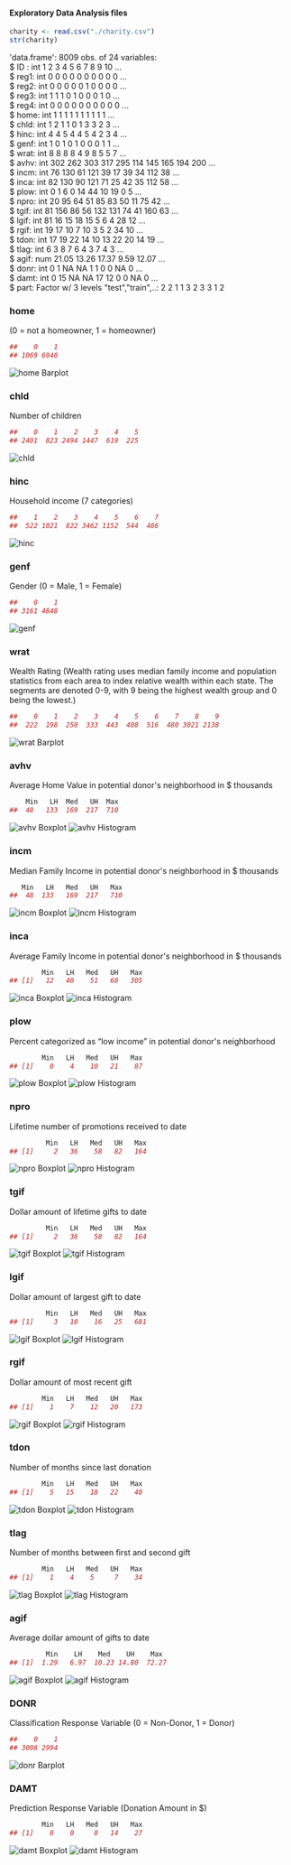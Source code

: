 #### Exploratory Data Analysis files

```r
charity <- read.csv("./charity.csv")
str(charity)
```

'data.frame':    8009 obs. of  24 variables:  
$ ID  : int  1 2 3 4 5 6 7 8 9 10 ...  
$ reg1: int  0 0 0 0 0 0 0 0 0 0 ...  
$ reg2: int  0 0 0 0 0 1 0 0 0 0 ...  
$ reg3: int  1 1 1 0 1 0 0 0 1 0 ...  
$ reg4: int  0 0 0 0 0 0 0 0 0 0 ...  
$ home: int  1 1 1 1 1 1 1 1 1 1 ...  
$ chld: int  1 2 1 1 0 1 3 3 2 3 ...  
$ hinc: int  4 4 5 4 4 5 4 2 3 4 ...  
$ genf: int  1 0 1 0 1 0 0 0 1 1 ...  
$ wrat: int  8 8 8 8 4 9 8 5 5 7 ...  
$ avhv: int  302 262 303 317 295 114 145 165 194 200 ...  
$ incm: int  76 130 61 121 39 17 39 34 112 38 ...  
$ inca: int  82 130 90 121 71 25 42 35 112 58 ...  
$ plow: int  0 1 6 0 14 44 10 19 0 5 ...  
$ npro: int  20 95 64 51 85 83 50 11 75 42 ...  
$ tgif: int  81 156 86 56 132 131 74 41 160 63 ...  
$ lgif: int  81 16 15 18 15 5 6 4 28 12 ...  
$ rgif: int  19 17 10 7 10 3 5 2 34 10 ...  
$ tdon: int  17 19 22 14 10 13 22 20 14 19 ...  
$ tlag: int  6 3 8 7 6 4 3 7 4 3 ...  
$ agif: num  21.05 13.26 17.37 9.59 12.07 ...  
$ donr: int  0 1 NA NA 1 1 0 0 NA 0 ...  
$ damt: int  0 15 NA NA 17 12 0 0 NA 0 ...  
$ part: Factor w/ 3 levels "test","train",..: 2 2 1 1 3 2 3 3 1 2   

### home  
(0 = not a homeowner, 1 = homeowner)  
```r
##    0    1 
## 1069 6940
```
![home Barplot](./figures/home_bar.png)


### chld  
Number of children  
```r
##    0    1    2    3    4    5 
## 2401  823 2494 1447  619  225
```
![chld](./figures/chld_bar.png)

### hinc  
Household income (7 categories)  
```r
##    1    2    3    4    5    6    7 
##  522 1021  822 3462 1152  544  486
```
![hinc](./figures/hinc_bar.png)

### genf  
Gender (0 = Male, 1 = Female)  
```r
##    0    1 
## 3161 4848
```
![genf](./figures/genf_bar.png)

### wrat  
Wealth Rating (Wealth rating uses median family income and population statistics from each area to index relative wealth within each state. The segments are denoted 0-9, with 9 being the highest wealth group and 0 being the lowest.)  
```r
##    0    1    2    3    4    5    6    7    8    9 
##  222  198  250  333  443  408  516  480 3021 2138
```
![wrat Barplot](./figures/wrat_bar.png)


### avhv  
Average Home Value in potential donor's neighborhood in $ thousands  
```r
    Min   LH  Med   UH  Max
##  48   133  169  217  710
```
![avhv Boxplot](./figures/avhv_box.png)
![avhv Histogram](./figures/avhv_hist.png)

### incm  
Median Family Income in potential donor's neighborhood in $ thousands  
```r
   Min   LH   Med   UH   Max
##  48  133   169  217   710
```
![incm Boxplot](./figures/incm_box.png)
![incm Histogram](./figures/incm_hist.png)

### inca  
Average Family Income in potential donor's neighborhood in $ thousands  
```r
        Min   LH   Med   UH   Max
## [1]   12   40    51   68   305
```
![inca Boxplot](./figures/inca_box.png)
![inca Histogram](./figures/inca_hist.png)

### plow  
Percent categorized as “low income” in potential donor's neighborhood  
```r
        Min   LH   Med   UH   Max
## [1]    0    4    10   21    87
```
![plow Boxplot](./figures/plow_box.png)
![plow Histogram](./figures/plow_hist.png)

### npro  
Lifetime number of promotions received to date  
```r
         Min   LH   Med   UH   Max
## [1]     2   36    58   82   164
```
![npro Boxplot](./figures/npro_box.png)
![npro Histogram](./figures/npro_hist.png)

### tgif  
Dollar amount of lifetime gifts to date  
```r
         Min   LH   Med   UH   Max
## [1]     2   36    58   82   164
```
![tgif Boxplot](./figures/tgif_box.png)
![tgif Histogram](./figures/tgif_hist.png)

### lgif  
Dollar amount of largest gift to date  
```r
         Min   LH   Med   UH   Max
## [1]     3   10    16   25   681
```
![lgif Boxplot](./figures/lgif_box.png)
![lgif Histogram](./figures/lgif_hist.png)

### rgif  
Dollar amount of most recent gift  
```r
        Min   LH   Med   UH   Max
## [1]    1    7    12   20   173
```
![rgif Boxplot](./figures/rgif_box.png)
![rgif Histogram](./figures/rgif_hist.png)

### tdon  
Number of months since last donation  
```r
        Min   LH   Med   UH   Max
## [1]    5   15    18   22    40
```
![tdon Boxplot](./figures/tdon_box.png)
![tdon Histogram](./figures/tdon_hist.png)

### tlag  
Number of months between first and second gift  
```r
        Min   LH   Med   UH   Max
## [1]    1    4    5     7    34
```
![tlag Boxplot](./figures/tlag_box.png)
![tlag Histogram](./figures/tlag_hist.png)

### agif  
Average dollar amount of gifts to date  
```r
         Min    LH    Med    UH    Max
## [1]  1.29   6.97  10.23 14.80  72.27
```
![agif Boxplot](./figures/agif_box.png)
![agif Histogram](./figures/agif_hist.png)

### DONR    
Classification Response Variable (0 = Non-Donor, 1 = Donor)
```r
##    0    1 
## 3008 2994
```
![donr Barplot](./figures/donr_bar.png)

### DAMT    
Prediction Response Variable (Donation Amount in $)   
```r
        Min   LH   Med   UH   Max
## [1]    0    0     0   14    27
```
![damt Boxplot](./figures/damt_box.png)
![damt Histogram](./figures/damt_hist.png)
